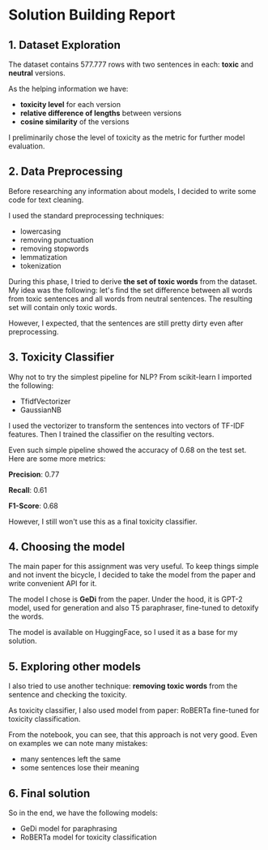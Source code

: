 # Solution Building Report

## 1. Dataset Exploration

The dataset contains 577.777 rows with two sentences in each: **toxic** and **neutral** versions.

As the helping information we have:

- **toxicity level** for each version
- **relative difference of lengths** between versions
- **cosine similarity** of the versions

I preliminarily chose the level of toxicity as the metric for further model evaluation.

## 2. Data Preprocessing

Before researching any information about models, I decided to write some code for text cleaning.

I used the standard preprocessing techniques:

- lowercasing
- removing punctuation
- removing stopwords
- lemmatization
- tokenization

During this phase, I tried to derive **the set of toxic words** from the dataset.
My idea was the following: let's find the set difference between all words from toxic sentences and all words from
neutral sentences.
The resulting set will contain only toxic words.

However, I expected, that the sentences are still pretty dirty even after preprocessing.

## 3. Toxicity Classifier

Why not to try the simplest pipeline for NLP?
From scikit-learn I imported the following:

- TfidfVectorizer
- GaussianNB

I used the vectorizer to transform the sentences into vectors of TF-IDF features.
Then I trained the classifier on the resulting vectors.

Even such simple pipeline showed the accuracy of 0.68 on the test set. Here are some more metrics:

**Precision**: 0.77

**Recall**: 0.61

**F1-Score**: 0.68

However, I still won't use this as a final toxicity classifier.

## 4. Choosing the model

The main paper for this assignment was very useful. To keep things simple and not invent the bicycle, I decided to take
the model from the paper and write convenient API for it.

The model I chose is **GeDi** from the paper. Under the hood, it is GPT-2 model, used for generation and also T5
paraphraser, fine-tuned to detoxify the words.

The model is available on HuggingFace, so I used it as a base for my solution.

## 5. Exploring other models

I also tried to use another technique: **removing toxic words** from the sentence and checking the toxicity.

As toxicity classifier, I also used model from paper: RoBERTa fine-tuned for toxicity classification.

From the notebook, you can see, that this approach is not very good. Even on examples we can note many mistakes:

- many sentences left the same
- some sentences lose their meaning

## 6. Final solution

So in the end, we have the following models:

- GeDi model for paraphrasing
- RoBERTa model for toxicity classification